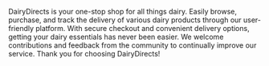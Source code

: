 DairyDirects is your one-stop shop for all things dairy. Easily browse, purchase, and track the delivery of various dairy products through our user-friendly platform. With secure checkout and convenient delivery options, getting your dairy essentials has never been easier. We welcome contributions and feedback from the community to continually improve our service. Thank you for choosing DairyDirects!
